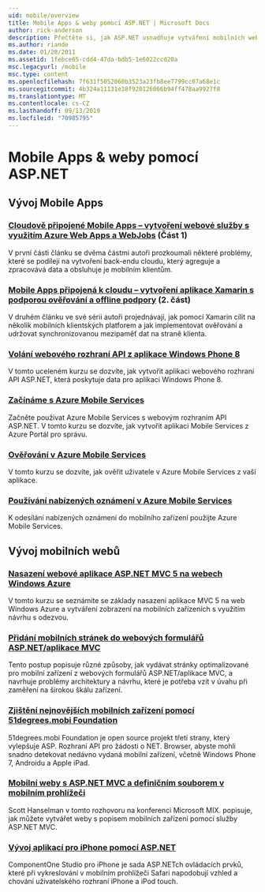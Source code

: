 ```yaml
---
uid: mobile/overview
title: Mobile Apps & weby pomocí ASP.NET | Microsoft Docs
author: rick-anderson
description: Přečtěte si, jak ASP.NET usnadňuje vytváření mobilních webových aplikací.
ms.author: riande
ms.date: 01/28/2011
ms.assetid: 1febce65-cdd4-47da-bdb5-1e6022ccd20a
msc.legacyurl: /mobile
msc.type: content
ms.openlocfilehash: 7f631f5052060b3523a23fb8ee7799cc07a68e1c
ms.sourcegitcommit: 4b324a11131e38f920126066b94ff478aa9927f8
ms.translationtype: MT
ms.contentlocale: cs-CZ
ms.lasthandoff: 09/13/2019
ms.locfileid: "70985795"
---
```

# <a name="mobile-apps--sites-with-aspnet"></a>Mobile Apps & weby pomocí ASP.NET

## <a name="develop-mobile-apps"></a>Vývoj Mobile Apps

### <a name="cloud-connected-mobile-apps---create-a-web-service-with-azure-web-apps-and-webjobshttpsmsdnmicrosoftcommagazinemt185572part-1"></a>[Cloudově připojené Mobile Apps – vytvoření webové služby s využitím Azure Web Apps a WebJobs](https://msdn.microsoft.com/magazine/mt185572) (Část 1)

V první části článku se dvěma částmi autoři prozkoumali některé problémy, které se podílejí na vytvoření back-endu cloudu, který agreguje a zpracovává data a obsluhuje je mobilním klientům.

### <a name="cloud-connected-mobile-apps---build-a-xamarin-app-with-authentication-and-offline-supporthttpsmsdnmicrosoftcommagazinemt422581aspxpart-2"></a>[Mobile Apps připojená k cloudu – vytvoření aplikace Xamarin s podporou ověřování a offline podpory](https://msdn.microsoft.com/magazine/mt422581.aspx) (2. část)

V druhém článku ve své sérii autoři projednávají, jak pomocí Xamarin cílit na několik mobilních klientských platforem a jak implementovat ověřování a udržovat synchronizovanou mezipaměť dat na straně klienta.

### <a name="calling-web-api-from-a-windows-phone-8-applicationweb-apioverviewmobile-clientscalling-web-api-from-a-windows-phone-8-applicationmd"></a>[Volání webového rozhraní API z aplikace Windows Phone 8](../web-api/overview/mobile-clients/calling-web-api-from-a-windows-phone-8-application.md)

V tomto uceleném kurzu se dozvíte, jak vytvořit aplikaci webového rozhraní API ASP.NET, která poskytuje data pro aplikaci Windows Phone 8.

### <a name="get-started-with-azure-mobile-serviceshttpsazuremicrosoftcomdocumentationarticlesmobile-services-dotnet-backend-windows-store-dotnet-get-startedwtmc_idzumo_aspnet"></a>[Začínáme s Azure Mobile Services](https://azure.microsoft.com/documentation/articles/mobile-services-dotnet-backend-windows-store-dotnet-get-started?WT.mc_id=zumo_aspnet)

Začněte používat Azure Mobile Services s webovým rozhraním API ASP.NET. V tomto kurzu se dozvíte, jak vytvořit aplikaci Mobile Services z Azure Portál pro správu.

### <a name="authentication-in-azure-mobile-serviceshttpsazuremicrosoftcomdocumentationarticlesmobile-services-dotnet-backend-windows-store-dotnet-get-started-userswtmc_idzumo_aspnet"></a>[Ověřování v Azure Mobile Services](https://azure.microsoft.com/documentation/articles/mobile-services-dotnet-backend-windows-store-dotnet-get-started-users/?WT.mc_id=zumo_aspnet)

V tomto kurzu se dozvíte, jak ověřit uživatele v Azure Mobile Services z vaší aplikace.

### <a name="using-push-notifications-in-azure-mobile-serviceshttpsazuremicrosoftcomdocumentationarticlesmobile-services-dotnet-backend-windows-store-dotnet-get-started-pushwtmc_idzumo_aspnet"></a>[Používání nabízených oznámení v Azure Mobile Services](https://azure.microsoft.com/documentation/articles/mobile-services-dotnet-backend-windows-store-dotnet-get-started-push/?WT.mc_id=zumo_aspnet)

K odesílání nabízených oznámení do mobilního zařízení použijte Azure Mobile Services.

## <a name="develop-mobile-sites"></a>Vývoj mobilních webů

### <a name="deploy-an-mobile-friendly-aspnet-mvc-5-web-application-on-windows-azure-web-siteshttpsdocsmicrosoftcomazureapp-service-webweb-sites-dotnet-deploy-aspnet-mvc-mobile-app"></a>[Nasazení webové aplikace ASP.NET MVC 5 na webech Windows Azure](https://docs.microsoft.com/azure/app-service-web/web-sites-dotnet-deploy-aspnet-mvc-mobile-app)

V tomto kurzu se seznámíte se základy nasazení aplikace MVC 5 na web Windows Azure a vytváření zobrazení na mobilních zařízeních s využitím návrhu s odezvou.

### <a name="add-mobile-pages-to-your-aspnet-web-forms--mvc-applicationwhitepapersadd-mobile-pages-to-your-aspnet-web-forms-mvc-applicationmd"></a>[Přidání mobilních stránek do webových formulářů ASP.NET/aplikace MVC](../whitepapers/add-mobile-pages-to-your-aspnet-web-forms-mvc-application.md)

Tento postup popisuje různé způsoby, jak vydávat stránky optimalizované pro mobilní zařízení z webových formulářů ASP.NET/aplikace MVC, a navrhuje problémy architektury a návrhu, které je potřeba vzít v úvahu při zaměření na širokou škálu zařízení.

### <a name="detect-the-latest-mobile-devices-using-51degreesmobi-foundationhttpsgithubcom51degreesdotnet-device-detection"></a>[Zjištění nejnovějších mobilních zařízení pomocí 51degrees.mobi Foundation](https://github.com/51Degrees/dotNET-Device-Detection)

51degrees.mobi Foundation je open source projekt třetí strany, který vylepšuje ASP. Rozhraní API pro žádosti o NET. Browser, abyste mohli snadno detekovat nedávno vydaná mobilní zařízení, včetně Windows Phone 7, Androidu a Apple iPad.

### <a name="mobile-web-sites-with-aspnet-mvc-and-the-mobile-browser-definition-filehttpwwwhanselmancomblogmixmobilewebsiteswithaspnetmvcandthemobilebrowserdefinitionfileaspx"></a>[Mobilní weby s ASP.NET MVC a definičním souborem v mobilním prohlížeči](http://www.hanselman.com/blog/MixMobileWebSitesWithASPNETMVCAndTheMobileBrowserDefinitionFile.aspx)

Scott Hanselman v tomto rozhovoru na konferenci Microsoft MIX. popisuje, jak můžete vytvářet weby s popisem mobilních zařízení pomocí služby ASP.NET MVC.

### <a name="develop-iphone-applications-with-aspnethttplabscomponentonecomiphone"></a>[Vývoj aplikací pro iPhone pomocí ASP.NET](http://labs.componentone.com/iPhone/)

ComponentOne Studio pro iPhone je sada ASP.NETch ovládacích prvků, které při vykreslování v mobilním prohlížeči Safari napodobují vzhled a chování uživatelského rozhraní iPhone a iPod touch.
